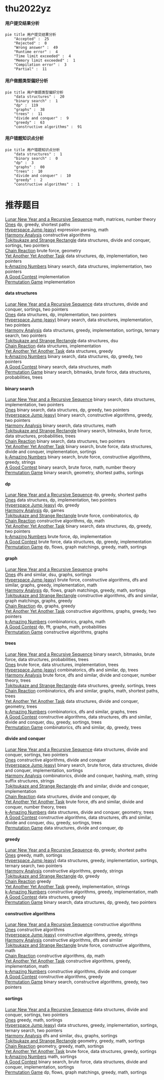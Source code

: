 # thu2022yz
<!-- tabs:start -->
#### **用户提交结果分析**

```mermaid
pie title 用户提交结果分析
    "Accepted" :  25
    "Rejected" :  0
    "Wrong answer" :  49
    "Runtime error" :  4
    "Time limit exceeded" :  4
    "Memory limit exceeded" :  1
    "Compilation error" :  3
    "Partial" :  11
```
#### **用户做题类型偏好分析**

```mermaid
pie title 用户做题类型偏好分析
    "data structures" :  20
    "binary search" :  1
    "dp" :  119
    "graphs" :  38
    "trees" :  11
    "divide and conquer" :  9
    "greedy" :  63
    "constructive algorithms" :  91
```
#### **用户错题知识点分析**

```mermaid
pie title 用户错题知识点分析
    "data structures" :  1
    "binary search" :  0
    "dp" :  3
    "graphs" :  00
    "trees" :  10
    "divide and conquer" :  10
    "greedy" :  2
    "constructive algorithms" :  1
```
<!-- tabs:end -->
# 推荐题目
[Lunar New Year and a Recursive Sequence](http://codeforces.com/problemset/problem/1106/F)		math,
                        matrices,
                        number theory		  
[Ones](http://codeforces.com/problemset/problem/1487/F)		dp,
                        greedy,
                        shortest paths		  
[Hyperspace Jump (easy)](http://codeforces.com/problemset/problem/958/D1)		expression parsing,
                        math		  
[Harmony Analysis](http://codeforces.com/problemset/problem/610/C)		constructive algorithms		  
[Tokitsukaze and Strange Rectangle](https://codeforces.com/contest/1191/problem/F)		data structures,
                        divide and conquer,
                        sortings,
                        two pointers		  
[Chain Reaction](https://codeforces.com/contest/667/problem/E)		brute force,
                        geometry		  
[Yet Another Yet Another Task](http://codeforces.com/problemset/problem/1359/D)		data structures,
                        dp,
                        implementation,
                        two pointers		  
[k-Amazing Numbers](http://codeforces.com/problemset/problem/1416/A)		binary search,
                        data structures,
                        implementation,
                        two pointers		  
[A Good Contest](http://codeforces.com/problemset/problem/681/A)		implementation		  
[Permutation Game](http://codeforces.com/problemset/problem/818/B)		implementation		  
<!-- tabs:start -->
#### **data structures**
[Lunar New Year and a Recursive Sequence](https://codeforces.com/contest/1191/problem/F)		data structures,
                        divide and conquer,
                        sortings,
                        two pointers		  
[Ones](http://codeforces.com/problemset/problem/1359/D)		data structures,
                        dp,
                        implementation,
                        two pointers		  
[Hyperspace Jump (easy)](http://codeforces.com/problemset/problem/1416/A)		binary search,
                        data structures,
                        implementation,
                        two pointers		  
[Harmony Analysis](http://codeforces.com/problemset/problem/1374/E2)		data structures,
                        greedy,
                        implementation,
                        sortings,
                        ternary search,
                        two pointers		  
[Tokitsukaze and Strange Rectangle](http://codeforces.com/problemset/problem/1044/D)		data structures,
                        dsu		  
[Chain Reaction](http://codeforces.com/problemset/problem/1108/E2)		data structures,
                        implementation		  
[Yet Another Yet Another Task](https://codeforces.com/contest/1478/problem/E)		data structures,
                        greedy		  
[k-Amazing Numbers](http://codeforces.com/problemset/problem/1492/C)		binary search,
                        data structures,
                        dp,
                        greedy,
                        two pointers		  
[A Good Contest](http://codeforces.com/problemset/problem/1490/G)		binary search,
                        data structures,
                        math		  
[Permutation Game](http://codeforces.com/problemset/problem/1479/D)		binary search,
                        bitmasks,
                        brute force,
                        data structures,
                        probabilities,
                        trees		  
#### **binary search**
[Lunar New Year and a Recursive Sequence](http://codeforces.com/problemset/problem/1416/A)		binary search,
                        data structures,
                        implementation,
                        two pointers		  
[Ones](http://codeforces.com/problemset/problem/1492/C)		binary search,
                        data structures,
                        dp,
                        greedy,
                        two pointers		  
[Hyperspace Jump (easy)](http://codeforces.com/problemset/problem/1463/D)		binary search,
                        constructive algorithms,
                        greedy,
                        two pointers		  
[Harmony Analysis](http://codeforces.com/problemset/problem/1490/G)		binary search,
                        data structures,
                        math		  
[Tokitsukaze and Strange Rectangle](http://codeforces.com/problemset/problem/1479/D)		binary search,
                        bitmasks,
                        brute force,
                        data structures,
                        probabilities,
                        trees		  
[Chain Reaction](http://codeforces.com/problemset/problem/1436/E)		binary search,
                        data structures,
                        two pointers		  
[Yet Another Yet Another Task](http://codeforces.com/problemset/problem/1461/D)		binary search,
                        brute force,
                        data structures,
                        divide and conquer,
                        implementation,
                        sortings		  
[k-Amazing Numbers](http://codeforces.com/problemset/problem/1493/C)		binary search,
                        brute force,
                        constructive algorithms,
                        greedy,
                        strings		  
[A Good Contest](http://codeforces.com/problemset/problem/1487/D)		binary search,
                        brute force,
                        math,
                        number theory		  
[Permutation Game](http://codeforces.com/problemset/problem/1486/B)		binary search,
                        geometry,
                        shortest paths,
                        sortings		  
#### **dp**
[Lunar New Year and a Recursive Sequence](http://codeforces.com/problemset/problem/1487/F)		dp,
                        greedy,
                        shortest paths		  
[Ones](http://codeforces.com/problemset/problem/1359/D)		data structures,
                        dp,
                        implementation,
                        two pointers		  
[Hyperspace Jump (easy)](http://codeforces.com/problemset/problem/771/E)		dp,
                        greedy		  
[Harmony Analysis](http://codeforces.com/problemset/problem/859/C)		dp,
                        games		  
[Tokitsukaze and Strange Rectangle](http://codeforces.com/problemset/problem/258/B)		brute force,
                        combinatorics,
                        dp		  
[Chain Reaction](http://codeforces.com/problemset/problem/261/C)		constructive algorithms,
                        dp,
                        math		  
[Yet Another Yet Another Task](http://codeforces.com/problemset/problem/1492/C)		binary search,
                        data structures,
                        dp,
                        greedy,
                        two pointers		  
[k-Amazing Numbers](https://codeforces.com/contest/1457/problem/C)		brute force,
                        dp,
                        implementation		  
[A Good Contest](http://codeforces.com/problemset/problem/1491/C)		brute force,
                        data structures,
                        dp,
                        greedy,
                        implementation		  
[Permutation Game](http://codeforces.com/problemset/problem/1437/C)		dp,
                        flows,
                        graph matchings,
                        greedy,
                        math,
                        sortings		  
#### **graph**
[Lunar New Year and a Recursive Sequence](http://codeforces.com/problemset/problem/1284/G)		graphs		  
[Ones](http://codeforces.com/problemset/problem/160/D)		dfs and similar,
                        dsu,
                        graphs,
                        sortings		  
[Hyperspace Jump (easy)](http://codeforces.com/problemset/problem/1487/C)		brute force,
                        constructive algorithms,
                        dfs and similar,
                        graphs,
                        greedy,
                        implementation,
                        math		  
[Harmony Analysis](http://codeforces.com/problemset/problem/1437/C)		dp,
                        flows,
                        graph matchings,
                        greedy,
                        math,
                        sortings		  
[Tokitsukaze and Strange Rectangle](http://codeforces.com/problemset/problem/1470/D)		constructive algorithms,
                        dfs and similar,
                        graph matchings,
                        graphs,
                        greedy		  
[Chain Reaction](http://codeforces.com/problemset/problem/1476/C)		dp,
                        graphs,
                        greedy		  
[Yet Another Yet Another Task](http://codeforces.com/problemset/problem/1304/D)		constructive algorithms,
                        graphs,
                        greedy,
                        two pointers		  
[k-Amazing Numbers](http://codeforces.com/problemset/problem/1475/C)		combinatorics,
                        graphs,
                        math		  
[A Good Contest](http://codeforces.com/problemset/problem/553/E)		dp,
                        fft,
                        graphs,
                        math,
                        probabilities		  
[Permutation Game](http://codeforces.com/problemset/problem/1495/C)		constructive algorithms,
                        graphs		  
#### **trees**
[Lunar New Year and a Recursive Sequence](http://codeforces.com/problemset/problem/1479/D)		binary search,
                        bitmasks,
                        brute force,
                        data structures,
                        probabilities,
                        trees		  
[Ones](http://codeforces.com/problemset/problem/1511/C)		brute force,
                        data structures,
                        implementation,
                        trees		  
[Hyperspace Jump (easy)](http://codeforces.com/problemset/problem/1499/F)		combinatorics,
                        dfs and similar,
                        dp,
                        trees		  
[Harmony Analysis](http://codeforces.com/problemset/problem/1491/E)		brute force,
                        dfs and similar,
                        divide and conquer,
                        number theory,
                        trees		  
[Tokitsukaze and Strange Rectangle](http://codeforces.com/problemset/problem/1466/D)		data structures,
                        greedy,
                        sortings,
                        trees		  
[Chain Reaction](http://codeforces.com/problemset/problem/1495/D)		combinatorics,
                        dfs and similar,
                        graphs,
                        math,
                        shortest paths,
                        trees		  
[Yet Another Yet Another Task](http://codeforces.com/problemset/problem/1303/G)		data structures,
                        divide and conquer,
                        geometry,
                        trees		  
[k-Amazing Numbers](http://codeforces.com/problemset/problem/1454/E)		combinatorics,
                        dfs and similar,
                        graphs,
                        trees		  
[A Good Contest](http://codeforces.com/problemset/problem/1494/D)		constructive algorithms,
                        data structures,
                        dfs and similar,
                        divide and conquer,
                        dsu,
                        greedy,
                        sortings,
                        trees		  
[Permutation Game](http://codeforces.com/problemset/problem/1292/C)		combinatorics,
                        dfs and similar,
                        dp,
                        greedy,
                        trees		  
#### **divide and conquer**
[Lunar New Year and a Recursive Sequence](https://codeforces.com/contest/1191/problem/F)		data structures,
                        divide and conquer,
                        sortings,
                        two pointers		  
[Ones](http://codeforces.com/problemset/problem/1408/F)		constructive algorithms,
                        divide and conquer		  
[Hyperspace Jump (easy)](http://codeforces.com/problemset/problem/1461/D)		binary search,
                        brute force,
                        data structures,
                        divide and conquer,
                        implementation,
                        sortings		  
[Harmony Analysis](http://codeforces.com/problemset/problem/1466/G)		combinatorics,
                        divide and conquer,
                        hashing,
                        math,
                        string suffix structures,
                        strings		  
[Tokitsukaze and Strange Rectangle](http://codeforces.com/problemset/problem/1490/D)		dfs and similar,
                        divide and conquer,
                        implementation		  
[Chain Reaction](https://codeforces.com/contest/1483/problem/C)		data structures,
                        divide and conquer,
                        dp		  
[Yet Another Yet Another Task](http://codeforces.com/problemset/problem/1491/E)		brute force,
                        dfs and similar,
                        divide and conquer,
                        number theory,
                        trees		  
[k-Amazing Numbers](http://codeforces.com/problemset/problem/1303/G)		data structures,
                        divide and conquer,
                        geometry,
                        trees		  
[A Good Contest](http://codeforces.com/problemset/problem/1494/D)		constructive algorithms,
                        data structures,
                        dfs and similar,
                        divide and conquer,
                        dsu,
                        greedy,
                        sortings,
                        trees		  
[Permutation Game](http://codeforces.com/problemset/problem/1482/E)		data structures,
                        divide and conquer,
                        dp		  
#### **greedy**
[Lunar New Year and a Recursive Sequence](http://codeforces.com/problemset/problem/1487/F)		dp,
                        greedy,
                        shortest paths		  
[Ones](http://codeforces.com/problemset/problem/81/C)		greedy,
                        math,
                        sortings		  
[Hyperspace Jump (easy)](http://codeforces.com/problemset/problem/1374/E2)		data structures,
                        greedy,
                        implementation,
                        sortings,
                        ternary search,
                        two pointers		  
[Harmony Analysis](http://codeforces.com/problemset/problem/600/C)		constructive algorithms,
                        greedy,
                        strings		  
[Tokitsukaze and Strange Rectangle](http://codeforces.com/problemset/problem/771/E)		dp,
                        greedy		  
[Chain Reaction](http://codeforces.com/problemset/problem/1031/D)		greedy		  
[Yet Another Yet Another Task](http://codeforces.com/problemset/problem/844/A)		greedy,
                        implementation,
                        strings		  
[k-Amazing Numbers](http://codeforces.com/problemset/problem/550/E)		constructive algorithms,
                        greedy,
                        implementation,
                        math		  
[A Good Contest](https://codeforces.com/contest/1478/problem/E)		data structures,
                        greedy		  
[Permutation Game](http://codeforces.com/problemset/problem/1492/C)		binary search,
                        data structures,
                        dp,
                        greedy,
                        two pointers		  
#### **constructive algorithms**
[Lunar New Year and a Recursive Sequence](http://codeforces.com/problemset/problem/610/C)		constructive algorithms		  
[Ones](http://codeforces.com/problemset/problem/297/A)		constructive algorithms		  
[Hyperspace Jump (easy)](http://codeforces.com/problemset/problem/600/C)		constructive algorithms,
                        greedy,
                        strings		  
[Harmony Analysis](http://codeforces.com/problemset/problem/1446/E)		constructive algorithms,
                        dfs and similar		  
[Tokitsukaze and Strange Rectangle](http://codeforces.com/problemset/problem/906/B)		brute force,
                        constructive algorithms,
                        math		  
[Chain Reaction](http://codeforces.com/problemset/problem/261/C)		constructive algorithms,
                        dp,
                        math		  
[Yet Another Yet Another Task](http://codeforces.com/problemset/problem/550/E)		constructive algorithms,
                        greedy,
                        implementation,
                        math		  
[k-Amazing Numbers](http://codeforces.com/problemset/problem/1408/F)		constructive algorithms,
                        divide and conquer		  
[A Good Contest](http://codeforces.com/problemset/problem/1493/A)		constructive algorithms,
                        greedy		  
[Permutation Game](http://codeforces.com/problemset/problem/1463/D)		binary search,
                        constructive algorithms,
                        greedy,
                        two pointers		  
#### **sortings**
[Lunar New Year and a Recursive Sequence](https://codeforces.com/contest/1191/problem/F)		data structures,
                        divide and conquer,
                        sortings,
                        two pointers		  
[Ones](http://codeforces.com/problemset/problem/81/C)		greedy,
                        math,
                        sortings		  
[Hyperspace Jump (easy)](http://codeforces.com/problemset/problem/1374/E2)		data structures,
                        greedy,
                        implementation,
                        sortings,
                        ternary search,
                        two pointers		  
[Harmony Analysis](http://codeforces.com/problemset/problem/160/D)		dfs and similar,
                        dsu,
                        graphs,
                        sortings		  
[Tokitsukaze and Strange Rectangle](https://codeforces.com/contest/1496/problem/C)		geometry,
                        greedy,
                        math,
                        sortings		  
[Chain Reaction](http://codeforces.com/problemset/problem/1495/A)		geometry,
                        greedy,
                        math,
                        sortings		  
[Yet Another Yet Another Task](http://codeforces.com/problemset/problem/1497/A)		brute force,
                        data structures,
                        greedy,
                        sortings		  
[k-Amazing Numbers](http://codeforces.com/problemset/problem/1427/A)		math,
                        sortings		  
[A Good Contest](http://codeforces.com/problemset/problem/1461/D)		binary search,
                        brute force,
                        data structures,
                        divide and conquer,
                        implementation,
                        sortings		  
[Permutation Game](http://codeforces.com/problemset/problem/1437/C)		dp,
                        flows,
                        graph matchings,
                        greedy,
                        math,
                        sortings		  
<!-- tabs:end -->

